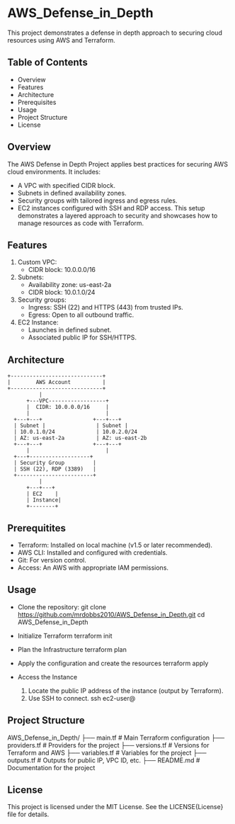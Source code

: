# AWS_Defense_in_Depth
This project demonstrates a defense in depth approach to securing cloud resources using AWS and Terraform.

## Table of Contents
* Overview
* Features
* Architecture
* Prerequisites
* Usage
* Project Structure
* License

## Overview
The AWS Defense in Depth Project applies best practices for securing AWS cloud environments. It includes:
  * A VPC with specified CIDR block.
  * Subnets in defined availability zones.
  * Security groups with tailored ingress and egress rules.
  * EC2 instances configured with SSH and RDP access.
This setup demonstrates a layered approach to security and showcases how to manage resources as code with Terraform.

## Features
  1. Custom VPC:
     * CIDR block: 10.0.0.0/16
  2. Subnets:
     * Availability zone: us-east-2a
     * CIDR block: 10.0.1.0/24
  3. Security groups:
     * Ingress: SSH (22) and HTTPS (443) from trusted IPs.
     * Egress: Open to all outbound traffic.
  4. EC2 Instance:
     * Launches in defined subnet.
     * Associated public IP for SSH/HTTPS.

## Architecture
```
+-----------------------------+
|        AWS Account          |
+-----------------------------+
          |
      +---VPC------------------+
      |  CIDR: 10.0.0.0/16     |
      |                        |
  +---+---+                +---+---+
  | Subnet |                | Subnet |
  | 10.0.1.0/24             | 10.0.2.0/24
  | AZ: us-east-2a          | AZ: us-east-2b
  +---+---+                +---+---+
      |                        |
  +---+-------------------+
  | Security Group         |
  | SSH (22), RDP (3389)   |
  +------------------------+
          |
      +---+---+
      | EC2    |
      | Instance|
      +--------+
```
## Prerequitites
* Terraform: Installed on local machine (v1.5 or later recommended).
* AWS CLI: Installed and configured with credentials.
* Git: For version control.
* Access: An AWS with appropriate IAM permissions.

## Usage
* Clone the repository:
  git clone https://github.com/mrdobbs2010/AWS_Defense_in_Depth.git
  cd AWS_Defense_in_Depth

* Initialize Terraform
  terraform init

* Plan the Infrastructure
  terraform plan

* Apply the configuration and create the resources
  terraform apply

* Access the Instance
  1. Locate the public IP address of the instance (output by Terraform).
  2. Use SSH to connect.
    ssh ec2-user@<instance-public-ip>

## Project Structure
AWS_Defense_in_Depth/
├── main.tf               # Main Terraform configuration
├── providers.tf          # Providers for the project
├── versions.tf           # Versions for Terraform and AWS
├── variables.tf          # Variables for the project
├── outputs.tf            # Outputs for public IP, VPC ID, etc.
├── README.md             # Documentation for the project

## License
This project is licensed under the MIT License. See the LICENSE{License} file for details.
